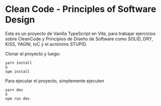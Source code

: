 # Clean Code - Principles of Software Design

Este es un proyecto de Vanilla TypeScript en Vite, para trabajar ejercicios sobre CleanCode y Principios de Diseño de Software como SOLID, DRY, KISS, YAGNI, IoC y el acrónimo STUPID.

Clonar el proyecto y luego:

```
yarn install
ó
npm install
```

Para ejecutar el proyecto, simplemente ejecuten

```
yarn dev
ó
npm run dev
```
